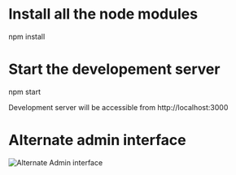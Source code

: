 # Install all the node modules

npm install

# Start the developement server

npm start

Development server will be accessible from http://localhost:3000

# Alternate admin interface

![Alternate Admin interface](/screenshot_altadmin.jpg?raw=true "Alternate Admin interface")
